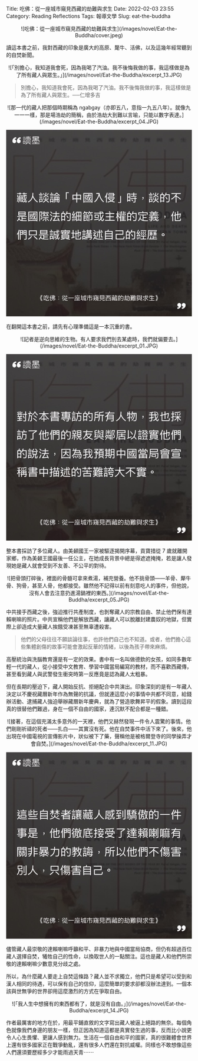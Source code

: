Title: 吃佛：從一座城市窺見西藏的劫難與求生
Date: 2022-02-03 23:55
Category: Reading Reflections
Tags: 報導文學
Slug: eat-the-buddha

<center>
![吃佛：從一座城市窺見西藏的劫難與求生](/images/novel/Eat-the-Buddha/cover.jpeg)
</center>

讀這本書之前，我對西藏的印象是廣大的高原、氂牛、活佛，以及這幾年經常聽到的自焚新聞。

<center>
![「別擔心，我知道我會死，因為我喝了汽油。我不後悔我做的事，我這樣做是為了所有藏人與眾生。」](/images/novel/Eat-the-Buddha/excerpt_13.JPG)
</center>

> 別擔心，我知道我會死，因為我喝了汽油。我不後悔我做的事，我這樣做是為了所有藏人與眾生。──仁增多吉

<center>
![那一代的藏人把那個時期稱為 ngabgay（亦即五八，意指一九五八年）。就像九一一一樣，那是場浩劫的簡稱，由於浩劫大到難以言喻，只能以數字表達。](/images/novel/Eat-the-Buddha/excerpt_04.JPG)

![藏人談論「中國入侵」時，談的不是國際法的細節或主權的定義，他們只是誠實地講述自己的經歷。](/images/novel/Eat-the-Buddha/excerpt_06.JPG)
</center>

在翻開這本書之前，請先有心理準備這是一本沉重的書。

<center>
![記者是逆向思維的生物。有人要求我們別去某處時，我們就偏要去。](/images/novel/Eat-the-Buddha/excerpt_01.JPG)

![對於本書專訪的所有人物，我也採訪了他們的親友與鄰居以證實他們的說法，因為我預期中國當局會宣稱書中描述的苦難誇大不實。](/images/novel/Eat-the-Buddha/excerpt_02.JPG)
</center>

整本書採訪了多位藏人。由美顙國王一家被驅逐揭開序幕，貢寶措從 7 歲就離開家鄉，作為美顙王國最後一任公主，在她成長背景中總是得遮遮掩掩，若是讓人發現她是藏人就會受到不友善、不公平的對待。

<center>
![把骨頭打碎後，裡面的骨髓可拿來煮湯，補充營養。他不挑骨頭——羊骨、犛牛骨、狗骨，甚至人骨，他都接受。雖然他不記得以前有刻意吃人的事件，但他說，沒有人會去注意扔進湯鍋裡的東西。](/images/novel/Eat-the-Buddha/excerpt_05.JPG)
</center>

中共接手西藏之後，強迫推行共產制度，也剝奪藏人的宗教自由、禁止他們保有達賴喇嘛的照片。中共宣稱他們是解放西藏，讓藏人可以脫離封建農奴的地獄，但實際上卻造成大量藏人挨餓受凍甚至無辜遭殺害。

> 他們的父母往往不願談論往事，也許他們自己也不知道。或者，他們擔心這些集體創傷的故事可能會激起反華的情緒，以後為孩子帶來麻煩。

高壓統治與洗腦教育還是有一定的效果。書中有一名叫做德欽的女孩，如同多數年輕一代的藏人，從小接受中文教育、學習中國當局編寫的教材，而不喜歡西藏傳，甚至看到藏人與武警發生衝突時第一反應竟是認為藏人太粗暴。

但在長期的壓迫下，藏人開始反抗、拒絕配合中共演出。印象深刻的是有一年藏人決定以不慶祝藏曆新年作為無聲的抗議，但就連這麼小的事情中共都不同意，給錢辦活動、逮捕藏人強迫舉辦藏曆新年慶典，就為了營造歌舞昇平的假象。讀到這段真的很替他們難過，身在一個不自由的國家，連沉默不配合都是一種錯。

<center>
![接著，在這個充滿太多意外的一天裡，他們又赫然發現一件令人震驚的事情。他們剛剛祈禱的死者——扎白——其實沒有死。他在自焚事件中活下來了。後來，他出現在中國電視的宣傳影片中，狀似被下了藥，聲稱他是被格爾登寺的同學操弄才會自焚。](/images/novel/Eat-the-Buddha/excerpt_11.JPG)

![這些自焚者讓藏人感到驕傲的一件事是，他們徹底接受了達賴喇嘛有關非暴力的教誨，所以他們不傷害別人，只傷害自己。](/images/novel/Eat-the-Buddha/excerpt_12.JPG)
</center>

儘管藏人最崇敬的達賴喇嘛呼籲和平、非暴力地與中國當局協商，但仍有超過百位藏人選擇自焚，犧牲自己的性命，以換取世人的一點關注。這也是藏人和他們所崇敬的達賴喇嘛少數意見分歧之處。

所以，為什麼藏人要走上自焚這條路？藏人並不求獨立，他們只是希望可以受到和漢人相同的待遇，可以保有自己的信仰，這麼簡單的要求卻都沒辦法達到。一個本該與世無爭的世界卻用這麼激烈的方式在爭取自由。

<center>
![「我人生中想擁有的東西都有了，就是沒有自由。」](/images/novel/Eat-the-Buddha/excerpt_14.JPG)
</center>

作者最厲害的地方在於，用最平鋪直敘的文字寫出藏人被逼上絕路的無奈。每個角色就像我們身邊的朋友一樣，但正因為知道這都是真實發生過的事，反而比小說更令人心生畏懼、更讓人感到無力。生活在一個自由和平的國家，真的很難體會世界上還有很多國家正在戰爭動亂，還有很多人們還在對抗威權。同樣也不敢想像這些人們還須要歷經多少才能雨過天青⋯⋯